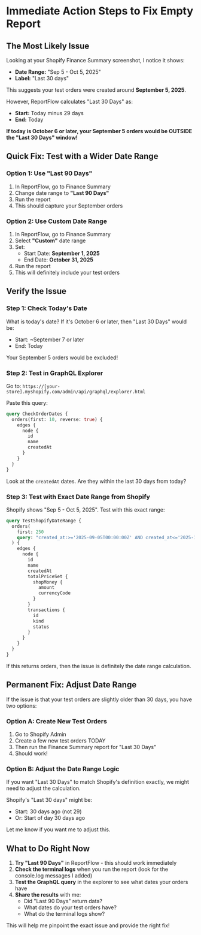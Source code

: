 # Immediate Action Steps to Fix Empty Report

## The Most Likely Issue

Looking at your Shopify Finance Summary screenshot, I notice it shows:
- **Date Range:** "Sep 5 - Oct 5, 2025"
- **Label:** "Last 30 days"

This suggests your test orders were created around **September 5, 2025**.

However, ReportFlow calculates "Last 30 Days" as:
- **Start:** Today minus 29 days
- **End:** Today

**If today is October 6 or later, your September 5 orders would be OUTSIDE the "Last 30 Days" window!**

## Quick Fix: Test with a Wider Date Range

### Option 1: Use "Last 90 Days"
1. In ReportFlow, go to Finance Summary
2. Change date range to **"Last 90 Days"**
3. Run the report
4. This should capture your September orders

### Option 2: Use Custom Date Range
1. In ReportFlow, go to Finance Summary
2. Select **"Custom"** date range
3. Set:
   - Start Date: **September 1, 2025**
   - End Date: **October 31, 2025**
4. Run the report
5. This will definitely include your test orders

## Verify the Issue

### Step 1: Check Today's Date
What is today's date? If it's October 6 or later, then "Last 30 Days" would be:
- Start: ~September 7 or later
- End: Today

Your September 5 orders would be excluded!

### Step 2: Test in GraphQL Explorer

Go to: `https://[your-store].myshopify.com/admin/api/graphql/explorer.html`

Paste this query:

```graphql
query CheckOrderDates {
  orders(first: 10, reverse: true) {
    edges {
      node {
        id
        name
        createdAt
      }
    }
  }
}
```

Look at the `createdAt` dates. Are they within the last 30 days from today?

### Step 3: Test with Exact Date Range from Shopify

Shopify shows "Sep 5 - Oct 5, 2025". Test with this exact range:

```graphql
query TestShopifyDateRange {
  orders(
    first: 250
    query: "created_at:>='2025-09-05T00:00:00Z' AND created_at<='2025-10-05T23:59:59Z'"
  ) {
    edges {
      node {
        id
        name
        createdAt
        totalPriceSet {
          shopMoney {
            amount
            currencyCode
          }
        }
        transactions {
          id
          kind
          status
        }
      }
    }
  }
}
```

If this returns orders, then the issue is definitely the date range calculation.

## Permanent Fix: Adjust Date Range

If the issue is that your test orders are slightly older than 30 days, you have two options:

### Option A: Create New Test Orders
1. Go to Shopify Admin
2. Create a few new test orders TODAY
3. Then run the Finance Summary report for "Last 30 Days"
4. Should work!

### Option B: Adjust the Date Range Logic
If you want "Last 30 Days" to match Shopify's definition exactly, we might need to adjust the calculation.

Shopify's "Last 30 days" might be:
- Start: 30 days ago (not 29)
- Or: Start of day 30 days ago

Let me know if you want me to adjust this.

## What to Do Right Now

1. **Try "Last 90 Days"** in ReportFlow - this should work immediately
2. **Check the terminal logs** when you run the report (look for the console.log messages I added)
3. **Test the GraphQL query** in the explorer to see what dates your orders have
4. **Share the results** with me:
   - Did "Last 90 Days" return data?
   - What dates do your test orders have?
   - What do the terminal logs show?

This will help me pinpoint the exact issue and provide the right fix!

